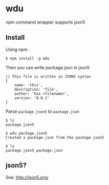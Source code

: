 wdu
===

npm command wrapper supports json5

## Install

Using npm.

```
$ npm install -g wdu
```

Then you can write package.json in json5

```
// This file is written in JSON5 syntax
{
    name: 'this',
    description: 'file',
    author: 'has <filename>',
    version: '0.0.1'
}
```

Parse `package.json5` to `package.json`

```
$ ls
package.json5

$ wdu package.json5
Created a package.json from the package.json5

$ ls
package.json5 package.json
```


## json5?
See: http://json5.org/
